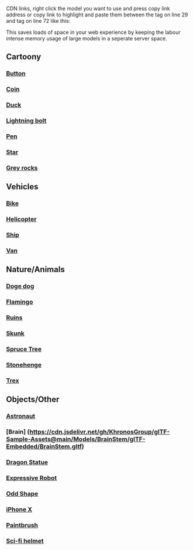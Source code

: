 CDN links, right click the model you want to use and press copy link address or copy link to highlight and paste them between the <a-assets> tag on line 29 and </a-assets> tag on line 72 like this:
<a-asset-item 
  id="modelName"
  src="https://cdn.jsdelivr.net/gh/PGBullteaching/Mind-AR-Face-Image-Tracking@main/Resources/Models/Static/CartoonDucky-optim.glb">
</a-asset-item>

This saves loads of space in your web experience by keeping the labour intense memory usage of large models in a seperate server space.

## Cartoony

### [Button](https://cdn.jsdelivr.net/gh/PGBullteaching/Mind-AR-Face-Image-Tracking@main/Resources/Models/Static/CartoonButton.gltf)

### [Coin](https://cdn.jsdelivr.net/gh/PGBullteaching/Mind-AR-Face-Image-Tracking@main/Resources/Models/Static/CartoonCoin.gltf)

### [Duck](https://cdn.jsdelivr.net/gh/PGBullteaching/Mind-AR-Face-Image-Tracking@main/Resources/Models/Static/CartoonDucky-optim.glb)

### [Lightning bolt](https://cdn.jsdelivr.net/gh/PGBullteaching/Mind-AR-Face-Image-Tracking@main/Resources/Models/Static/CartoonLightning.gltf)

### [Pen](https://cdn.jsdelivr.net/gh/PGBullteaching/Mind-AR-Face-Image-Tracking@main/Resources/Models/Static/CartoonPen.gltf)

### [Star](https://cdn.jsdelivr.net/gh/PGBullteaching/Mind-AR-Face-Image-Tracking@main/Resources/Models/Static/CartoonStar.gltf)

### [Grey rocks](https://cdn.jsdelivr.net/gh/PGBullteaching/Mind-AR-Face-Image-Tracking@main/Resources/Models/Static/GreyRocks.gltf)



## Vehicles

### [Bike](https://cdn.jsdelivr.net/gh/PGBullteaching/Mind-AR-Face-Image-Tracking@main/Resources/Models/Static/bike-optim.glb)

### [Helicopter](https://cdn.jsdelivr.net/gh/PGBullteaching/Mind-AR-Face-Image-Tracking@main/Resources/Models/Static/Helicopter-optim.glb)

### [Ship](https://cdn.jsdelivr.net/gh/PGBullteaching/Mind-AR-Face-Image-Tracking@main/Resources/Models/Static/SailingShip.gltf)

### [Van](https://cdn.jsdelivr.net/gh/PGBullteaching/Mind-AR-Face-Image-Tracking@main/Resources/Models/Static/lopolyVan-optim.glb)


## Nature/Animals

### [Doge dog](https://cdn.jsdelivr.net/gh/PGBullteaching/Mind-AR-Face-Image-Tracking@main/Resources/Models/Static/Doge.gltf)

### [Flamingo](https://cdn.jsdelivr.net/gh/AR-js-org/AR.js@master/three.js/examples/resources/Flamingo.glb)

### [Ruins](https://cdn.jsdelivr.net/gh/PGBullteaching/Mind-AR-Face-Image-Tracking@main/Resources/Models/Static/Ruins.gltf)

### [Skunk](https://cdn.jsdelivr.net/gh/PGBullteaching/Mind-AR-Face-Image-Tracking@main/Resources/Models/Static/Skunk-optim.glb)

### [Spruce Tree](https://cdn.jsdelivr.net/gh/PGBullteaching/Mind-AR-Face-Image-Tracking@main/Resources/Models/Static/TreeSpruce.gltf)

### [Stonehenge](https://cdn.jsdelivr.net/gh/PGBullteaching/Mind-AR-Face-Image-Tracking@main/Resources/Models/Static/Henge-optim.glb)

### [Trex](https://cdn.jsdelivr.net/gh/AR-js-org/AR.js@master/aframe/examples/image-tracking/nft/trex/scene.gltf)


## Objects/Other

### [Astronaut](https://cdn.jsdelivr.net/gh/google/model-viewer@master/packages/shared-assets/models/Astronaut.glb)

### [Brain] (https://cdn.jsdelivr.net/gh/KhronosGroup/glTF-Sample-Assets@main/Models/BrainStem/glTF-Embedded/BrainStem.gltf)

### [Dragon Statue](https://cdn.jsdelivr.net/gh/PGBullteaching/Mind-AR-Face-Image-Tracking@main/Resources/Models/Static/DragonStatue-optim.glb)

### [Expressive Robot](https://cdn.jsdelivr.net/gh/google/model-viewer@master/packages/shared-assets/models/RobotExpressive.glb)

### [Odd Shape](https://cdn.jsdelivr.net/gh/google/model-viewer@master/packages/shared-assets/models/odd-shape.glb)

### [iPhone X](https://cdn.jsdelivr.net/gh/PGBullteaching/Mind-AR-Face-Image-Tracking@main/Resources/Models/Static/IphoneX-optim.glb)

### [Paintbrush](https://cdn.jsdelivr.net/gh/PGBullteaching/Mind-AR-Face-Image-Tracking@main/Resources/Models/Static/PaintBrush.gltf)

### [Sci-fi helmet](https://cdn.jsdelivr.net/gh/KhronosGroup/glTF-Sample-Assets@main/Models/SciFiHelmet/glTF/SciFiHelmet.gltf)
